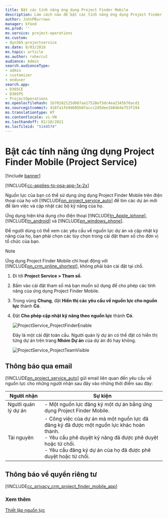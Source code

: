 ```yaml
---
title: Bật các tính năng ứng dụng Project Finder Mobile
description: Làm cách nào để bật các tính năng ứng dụng Project Finder Mobile cho Project Service
author: JohnPBurrows
manager: kfend
ms.prod: ''
ms.service: project-operations
ms.custom:
- dyn365-projectservice
ms.date: 8/03/2018
ms.topic: article
ms.author: ruhercul
audience: Admin
search.audienceType:
- admin
- customizer
- enduser
search.app:
- D365CE
- D365PS
- ProjectOperations
ms.openlocfilehash: 1b70182125d607aa17528ef3dc4ea2345b76acd1
ms.sourcegitcommit: 418fa1fe9d605b8faccc2d5dee1b04b4e753f194
ms.translationtype: HT
ms.contentlocale: vi-VN
ms.lasthandoff: 02/10/2021
ms.locfileid: "5144574"
---
```

# <a name="enable-project-finder-mobile-app-features-project-service"></a>Bật các tính năng ứng dụng Project Finder Mobile (Project Service)

[!include [banner](../includes/psa-now-project-operations.md)]

[!INCLUDE[cc-applies-to-psa-app-1x-2x](../includes/cc-applies-to-psa-app-1x-2x.md)]

Nguồn lực của bạn có thể sử dụng ứng dụng Project Finder Mobile trên điện thoại của họ với [!INCLUDE[pn_project_service_auto](../includes/pn-project-service-auto.md)] để tìm các dự án mới để làm việc và cập nhật các bộ kỹ năng của họ.  
  
 Ứng dụng hiện khả dụng cho điện thoại [!INCLUDE[tn_Apple_iphone](../includes/tn-apple-iphone.md)], [!INCLUDE[tn_android](../includes/tn-android.md)] và [!INCLUDE[pn_windows_phone](../includes/pn-windows-phone.md)].  
    
 Để người dùng có thể xem các yêu cầu về nguồn lực dự án và cập nhật kỹ năng của họ, bạn phải chọn các tùy chọn trong cài đặt tham số cho đơn vị tổ chức của bạn.
  
> [!NOTE]
>  Ứng dụng Project Finder Mobile chỉ hoạt động với [!INCLUDE[pn_crm_online_shortest](../includes/pn-crm-online-shortest.md)], không phải bản cài đặt tại chỗ.  
  
1. Đi tới **Project Service > Tham số**.  
  
2. Bấm vào cài đặt tham số mà bạn muốn sử dụng để cho phép các tính năng của ứng dụng Project Finder Mobile.  
  
3. Trong vùng **Chung**, đặt **Hiển thị các yêu cầu về nguồn lực cho nguồn lực** thành **Có**.  
  
4. Đặt **Cho phép cập nhật kỹ năng theo nguồn lực** thành **Có**.  
  
   ![ProjectService_ProjectFinderEnable](../psa/media/project-service-project-finder-enable.png "ProjectService_ProjectFinderEnable")  
  
   Đây là một cài đặt toàn cầu. Người quản lý dự án có thể đặt có hiển thị từng dự án trên trang **Nhóm Dự án** của dự án đó hay không.  
  
   ![ProjectService_ProjectTeamVisible](../psa/media/project-service-project-team-visible.png "ProjectService_ProjectTeamVisible")  
  
## <a name="email-notifications"></a>Thông báo qua email  
 [!INCLUDE[pn_project_service_auto](../includes/pn-project-service-auto.md)] gửi email liên quan đến yêu cầu về nguồn lực cho những người nhận sau đây vào những thời điểm sau đây:  
  
|Người nhận|Sự kiện|  
|---------------|-----------|  
|Người quản lý dự án|- Một nguồn lực đăng ký một dự án bằng ứng dụng Project Finder Mobile.|  
|Tài nguyên|- Công việc của dự án mà một nguồn lực đã đăng ký đã được một nguồn lực khác hoàn thành.<br />- Yêu cầu phê duyệt kỹ năng đã được phê duyệt hoặc từ chối.<br />- Yêu cầu đăng ký dự án của họ đã được phê duyệt hoặc từ chối.|  
  
## <a name="privacy-notice"></a>Thông báo về quyền riêng tư  
 [!INCLUDE[cc_privacy_crm_project_finder_mobile_app](../includes/cc-privacy-crm-project-finder-mobile-app.md)]  
  
### <a name="see-also"></a>Xem thêm  
 [Thiết lập nguồn lực](../psa/set-up-resources.md)
